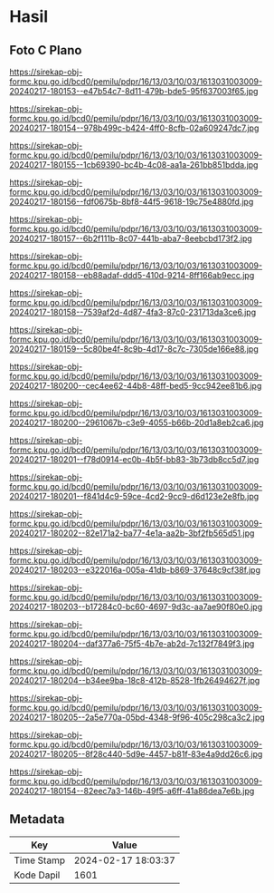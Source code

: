 # Hasil

## Foto C Plano

https://sirekap-obj-formc.kpu.go.id/bcd0/pemilu/pdpr/16/13/03/10/03/1613031003009-20240217-180153--e47b54c7-8d11-479b-bde5-95f637003f65.jpg

https://sirekap-obj-formc.kpu.go.id/bcd0/pemilu/pdpr/16/13/03/10/03/1613031003009-20240217-180154--978b499c-b424-4ff0-8cfb-02a609247dc7.jpg

https://sirekap-obj-formc.kpu.go.id/bcd0/pemilu/pdpr/16/13/03/10/03/1613031003009-20240217-180155--1cb69390-bc4b-4c08-aa1a-261bb851bdda.jpg

https://sirekap-obj-formc.kpu.go.id/bcd0/pemilu/pdpr/16/13/03/10/03/1613031003009-20240217-180156--fdf0675b-8bf8-44f5-9618-19c75e4880fd.jpg

https://sirekap-obj-formc.kpu.go.id/bcd0/pemilu/pdpr/16/13/03/10/03/1613031003009-20240217-180157--6b2f111b-8c07-441b-aba7-8eebcbd173f2.jpg

https://sirekap-obj-formc.kpu.go.id/bcd0/pemilu/pdpr/16/13/03/10/03/1613031003009-20240217-180158--eb88adaf-ddd5-410d-9214-8ff166ab9ecc.jpg

https://sirekap-obj-formc.kpu.go.id/bcd0/pemilu/pdpr/16/13/03/10/03/1613031003009-20240217-180158--7539af2d-4d87-4fa3-87c0-231713da3ce6.jpg

https://sirekap-obj-formc.kpu.go.id/bcd0/pemilu/pdpr/16/13/03/10/03/1613031003009-20240217-180159--5c80be4f-8c9b-4d17-8c7c-7305de166e88.jpg

https://sirekap-obj-formc.kpu.go.id/bcd0/pemilu/pdpr/16/13/03/10/03/1613031003009-20240217-180200--cec4ee62-44b8-48ff-bed5-9cc942ee81b6.jpg

https://sirekap-obj-formc.kpu.go.id/bcd0/pemilu/pdpr/16/13/03/10/03/1613031003009-20240217-180200--2961067b-c3e9-4055-b66b-20d1a8eb2ca6.jpg

https://sirekap-obj-formc.kpu.go.id/bcd0/pemilu/pdpr/16/13/03/10/03/1613031003009-20240217-180201--f78d0914-ec0b-4b5f-bb83-3b73db8cc5d7.jpg

https://sirekap-obj-formc.kpu.go.id/bcd0/pemilu/pdpr/16/13/03/10/03/1613031003009-20240217-180201--f841d4c9-59ce-4cd2-9cc9-d6d123e2e8fb.jpg

https://sirekap-obj-formc.kpu.go.id/bcd0/pemilu/pdpr/16/13/03/10/03/1613031003009-20240217-180202--82e171a2-ba77-4e1a-aa2b-3bf2fb565d51.jpg

https://sirekap-obj-formc.kpu.go.id/bcd0/pemilu/pdpr/16/13/03/10/03/1613031003009-20240217-180203--e322016a-005a-41db-b869-37648c9cf38f.jpg

https://sirekap-obj-formc.kpu.go.id/bcd0/pemilu/pdpr/16/13/03/10/03/1613031003009-20240217-180203--b17284c0-bc60-4697-9d3c-aa7ae90f80e0.jpg

https://sirekap-obj-formc.kpu.go.id/bcd0/pemilu/pdpr/16/13/03/10/03/1613031003009-20240217-180204--daf377a6-75f5-4b7e-ab2d-7c132f7849f3.jpg

https://sirekap-obj-formc.kpu.go.id/bcd0/pemilu/pdpr/16/13/03/10/03/1613031003009-20240217-180204--b34ee9ba-18c8-412b-8528-1fb26494627f.jpg

https://sirekap-obj-formc.kpu.go.id/bcd0/pemilu/pdpr/16/13/03/10/03/1613031003009-20240217-180205--2a5e770a-05bd-4348-9f96-405c298ca3c2.jpg

https://sirekap-obj-formc.kpu.go.id/bcd0/pemilu/pdpr/16/13/03/10/03/1613031003009-20240217-180205--8f28c440-5d9e-4457-b81f-83e4a9dd26c6.jpg

https://sirekap-obj-formc.kpu.go.id/bcd0/pemilu/pdpr/16/13/03/10/03/1613031003009-20240217-180154--82eec7a3-146b-49f5-a6ff-41a86dea7e6b.jpg


## Metadata

| Key        | Value               |
| ---------- | ------------------- |
| Time Stamp | 2024-02-17 18:03:37 |
| Kode Dapil | 1601                |



